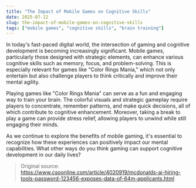 ```yaml
---
title: "The Impact of Mobile Games on Cognitive Skills"
date: 2025-07-12
slug: the-impact-of-mobile-games-on-cognitive-skills
tags: ["mobile games", "cognitive skills", "brain training"]
---
```


In today's fast-paced digital world, the intersection of gaming and cognitive development is becoming increasingly significant. Mobile games, particularly those designed with strategic elements, can enhance various cognitive skills such as memory, focus, and problem-solving. This is especially relevant for games like "Color Rings Mania," which not only entertain but also challenge players to think critically and improve their mental agility.

Playing games like "Color Rings Mania" can serve as a fun and engaging way to train your brain. The colorful visuals and strategic gameplay require players to concentrate, remember patterns, and make quick decisions, all of which contribute to cognitive enhancement. Moreover, taking a break to play a game can provide stress relief, allowing players to unwind while still engaging their minds.

As we continue to explore the benefits of mobile gaming, it's essential to recognize how these experiences can positively impact our mental capabilities. What other ways do you think gaming can support cognitive development in our daily lives?
> Original source: https://www.csoonline.com/article/4020919/mcdonalds-ai-hiring-tools-password-123456-exposes-data-of-64m-applicants.html